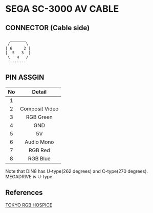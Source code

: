 
# SEGA SC-3000 AV CABLE

## CONNECTOR (Cable side)

```
  _______
 /       \
| 6     2 |
|  5   3  |
 \   4   /
  -------
```

## PIN ASSGIN

|No|Detail|
|:-:|:-:|
|1||
|2|Composit Video|
|3|RGB Green|
|4|GND|
|5|5V|
|6|Audio Mono|
|7|RGB Red|
|8|RGB Blue|

Note that DIN8 has U-type(262 degrees) and C-type(270 degrees). MEGADRIVE is U-type.

## References

[TOKYO RGB HOSPICE](http://dempa.jp/rgb/heaven/g_sc3000.html)
